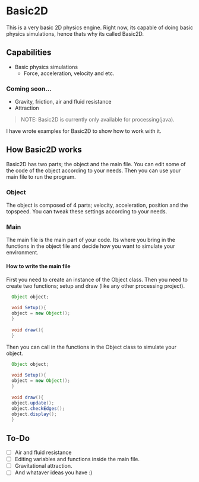 # Basic2D
This is a very basic 2D physics engine. Right now, its capable of doing basic physics simulations, hence thats why its called Basic2D.

## Capabilities 
* Basic physics simulations 
  * Force, acceleration, velocity and etc.
  
### Coming soon...
* Gravity, friction, air and fluid resistance
* Attraction

> NOTE: Basic2D is currently only available for processing(java).

I have wrote examples for Basic2D to show how to work with it.

## How Basic2D works
Basic2D has two parts; the object and the main file. You can edit some of the code of the object according to your needs. Then you can use your main file to run the program.

### Object
The object is composed of 4 parts; velocity, acceleration, position and the topspeed. You can tweak these settings according to your needs. 

### Main
The main file is the main part of your code. Its where you bring in the functions in the object file and decide how you want to simulate your environment.

#### How to write the main file
First you need to create an instance of the Object class. Then you need to create two functions; setup and draw (like any other processing project).
```java
  Object object;
  
  void Setup(){
  object = new Object();
  }
  
  void draw(){
  }
```
Then you can call in the functions in the Object class to simulate your object.
```java
  Object object;
  
  void Setup(){
  object = new Object();
  }
  
  void draw(){
  object.update();
  object.checkEdges();
  object.display();
  }
```

## To-Do
* [ ] Air and fluid resistance 
* [ ] Editing variables and functions inside the main file.
* [ ] Gravitational attraction.
* [ ] And whataver ideas you have :)
